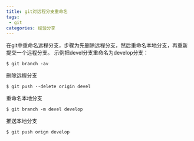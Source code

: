 ```yaml
---
title: git对远程分支重命名
tags:
 - git
categories: 经验分享
---
```

在git中重命名远程分支，步骤为先删除远程分支，然后重命名本地分支，再重新提交一个远程分支。
示例把devel分支重命名为develop分支：

```
$ git branch -av
```

删除远程分支

```
$ git push --delete origin devel
```

重命名本地分支

```
$ git branch -m devel develop
```

推送本地分支

```
$ git push orign develop
```
